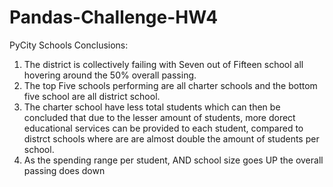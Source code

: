 # Pandas-Challenge-HW4

PyCity Schools Conclusions:

1. The district is collectively failing with Seven out of Fifteen school all hovering around the 50% overall passing.
2. The top Five schools performing are all charter schools and the bottom five school are all district school.
3. The charter school have less total students which can then be concluded that due to the lesser amount of students, more dorect educational services can be provided to each student, compared to distrct schools where are are almost double the amount of students per school.
4. As the spending range per student, AND school size goes UP the overall passing does down
